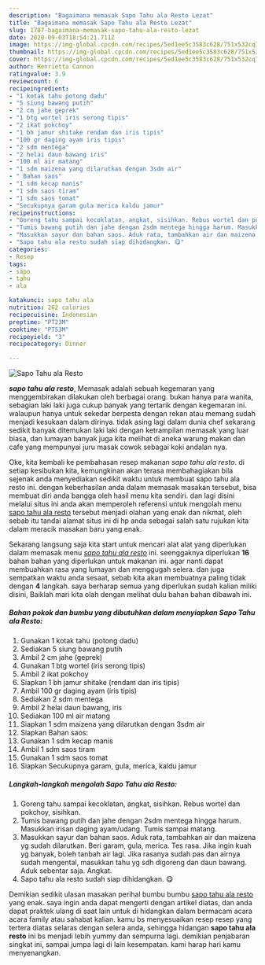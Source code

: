 ```yaml
---
description: "Bagaimana memasak Sapo Tahu ala Resto Lezat"
title: "Bagaimana memasak Sapo Tahu ala Resto Lezat"
slug: 1707-bagaimana-memasak-sapo-tahu-ala-resto-lezat
date: 2020-09-03T18:54:21.711Z
image: https://img-global.cpcdn.com/recipes/5ed1ee5c3583c628/751x532cq70/sapo-tahu-ala-resto-foto-resep-utama.jpg
thumbnail: https://img-global.cpcdn.com/recipes/5ed1ee5c3583c628/751x532cq70/sapo-tahu-ala-resto-foto-resep-utama.jpg
cover: https://img-global.cpcdn.com/recipes/5ed1ee5c3583c628/751x532cq70/sapo-tahu-ala-resto-foto-resep-utama.jpg
author: Henrietta Cannon
ratingvalue: 3.9
reviewcount: 6
recipeingredient:
- "1 kotak tahu potong dadu"
- "5 siung bawang putih"
- "2 cm jahe geprek"
- "1 btg wortel iris serong tipis"
- "2 ikat pokchoy"
- "1 bh jamur shitake rendam dan iris tipis"
- "100 gr daging ayam iris tipis"
- "2 sdm mentega"
- "2 helai daun bawang iris"
- "100 ml air matang"
- "1 sdm maizena yang dilarutkan dengan 3sdm air"
- " Bahan saos"
- "1 sdm kecap manis"
- "1 sdm saos tiram"
- "1 sdm saos tomat"
- "Secukupnya garam gula merica kaldu jamur"
recipeinstructions:
- "Goreng tahu sampai kecoklatan, angkat, sisihkan. Rebus wortel dan pokchoy, sisihkan."
- "Tumis bawang putih dan jahe dengan 2sdm mentega hingga harum. Masukkan irisan daging ayam/udang. Tumis sampai matang."
- "Masukkan sayur dan bahan saos. Aduk rata, tambahkan air dan maizena yg sudah dilarutkan. Beri garam, gula, merica. Tes rasa. Jika ingin kuah yg banyak, boleh tanbah air lagi. Jika rasanya sudah pas dan airnya sudah mengental, masukkan tahu yg sdh digoreng dan daun bawang. Aduk sebentar saja. Angkat."
- "Sapo tahu ala resto sudah siap dihidangkan. 😋"
categories:
- Resep
tags:
- sapo
- tahu
- ala

katakunci: sapo tahu ala 
nutrition: 262 calories
recipecuisine: Indonesian
preptime: "PT23M"
cooktime: "PT53M"
recipeyield: "3"
recipecategory: Dinner

---
```



![Sapo Tahu ala Resto](https://img-global.cpcdn.com/recipes/5ed1ee5c3583c628/751x532cq70/sapo-tahu-ala-resto-foto-resep-utama.jpg)

<b><i>sapo tahu ala resto</i></b>, Memasak adalah sebuah kegemaran yang menggembirakan dilakukan oleh berbagai orang. bukan hanya para wanita, sebagian laki laki juga cukup banyak yang tertarik dengan kegemaran ini. walaupun hanya untuk sekedar berpesta dengan rekan atau memang sudah menjadi kesukaan dalam dirinya. tidak asing lagi dalam dunia chef sekarang sedikit banyak ditemukan laki laki dengan ketrampilan memasak yang luar biasa, dan lumayan banyak juga kita melihat di aneka warung makan dan cafe yang mempunyai juru masak cowok sebagai koki andalan nya.



Oke, kita kembali ke pembahasan resep makanan <i>sapo tahu ala resto</i>. di setiap kesibukan kita, kemungkinan akan terasa membahagiakan bila sejenak anda menyediakan sedikit waktu untuk membuat sapo tahu ala resto ini. dengan keberhasilan anda dalam memasak masakan tersebut, bisa membuat diri anda bangga oleh hasil menu kita sendiri. dan lagi disini melalui situs ini anda akan memperoleh referensi untuk mengolah menu <u>sapo tahu ala resto</u> tersebut menjadi olahan yang enak dan nikmat, oleh sebab itu tandai alamat situs ini di hp anda sebagai salah satu rujukan kita dalam meracik masakan baru yang enak.


Sekarang langsung saja kita start untuk mencari alat alat yang diperlukan dalam memasak menu <u><i>sapo tahu ala resto</i></u> ini. seenggaknya diperlukan <b>16</b> bahan bahan yang diperlukan untuk makanan ini. agar nanti dapat membuahkan rasa yang lumayan dan menggugah selera. dan juga sempatkan waktu anda sesaat, sebab kita akan membuatnya paling tidak dengan <b>4</b> langkah. saya berharap semua yang diperlukan sudah kalian miliki disini, Baiklah mari kita olah dengan melihat dulu bahan bahan dibawah ini.

<!--inarticleads1-->

##### Bahan pokok dan bumbu yang dibutuhkan dalam menyiapkan Sapo Tahu ala Resto:

1. Gunakan 1 kotak tahu (potong dadu)
1. Sediakan 5 siung bawang putih
1. Ambil 2 cm jahe (geprek)
1. Gunakan 1 btg wortel (iris serong tipis)
1. Ambil 2 ikat pokchoy
1. Siapkan 1 bh jamur shitake (rendam dan iris tipis)
1. Ambil 100 gr daging ayam (iris tipis)
1. Sediakan 2 sdm mentega
1. Ambil 2 helai daun bawang, iris
1. Sediakan 100 ml air matang
1. Siapkan 1 sdm maizena yang dilarutkan dengan 3sdm air
1. Siapkan  Bahan saos:
1. Gunakan 1 sdm kecap manis
1. Ambil 1 sdm saos tiram
1. Gunakan 1 sdm saos tomat
1. Siapkan Secukupnya garam, gula, merica, kaldu jamur




<!--inarticleads2-->

##### Langkah-langkah mengolah Sapo Tahu ala Resto:

1. Goreng tahu sampai kecoklatan, angkat, sisihkan. Rebus wortel dan pokchoy, sisihkan.
1. Tumis bawang putih dan jahe dengan 2sdm mentega hingga harum. Masukkan irisan daging ayam/udang. Tumis sampai matang.
1. Masukkan sayur dan bahan saos. Aduk rata, tambahkan air dan maizena yg sudah dilarutkan. Beri garam, gula, merica. Tes rasa. Jika ingin kuah yg banyak, boleh tanbah air lagi. Jika rasanya sudah pas dan airnya sudah mengental, masukkan tahu yg sdh digoreng dan daun bawang. Aduk sebentar saja. Angkat.
1. Sapo tahu ala resto sudah siap dihidangkan. 😋




Demikian sedikit ulasan masakan perihal bumbu bumbu <u>sapo tahu ala resto</u> yang enak. saya ingin anda dapat mengerti dengan artikel diatas, dan anda dapat praktek ulang di saat lain untuk di hidangkan dalam bermacam acara acara family atau sahabat kalian. kamu bs menyesuaikan resep resep yang tertera diatas selaras dengan selera anda, sehingga hidangan <b>sapo tahu ala resto</b> ini bs menjadi lebih yummy dan sempurna lagi. demikian penjabaran singkat ini, sampai jumpa lagi di lain kesempatan. kami harap hari kamu menyenangkan.
